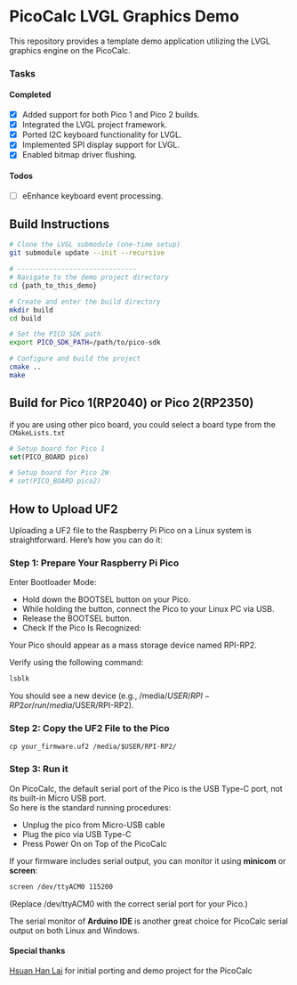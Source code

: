 # PicoCalc LVGL Graphics Demo

This repository provides a template demo application utilizing the LVGL graphics engine on the PicoCalc.


### Tasks
#### Completed
- [x] Added support for both Pico 1 and Pico 2 builds.
- [x] Integrated the LVGL project framework.
- [x] Ported I2C keyboard functionality for LVGL.
- [x] Implemented SPI display support for LVGL.
- [x] Enabled bitmap driver flushing.

#### Todos
- [ ] eEnhance keyboard event processing.

## Build Instructions
```bash
# Clone the LVGL submodule (one-time setup)
git submodule update --init --recursive

# ------------------------------
# Navigate to the demo project directory
cd {path_to_this_demo}

# Create and enter the build directory
mkdir build
cd build

# Set the PICO SDK path
export PICO_SDK_PATH=/path/to/pico-sdk

# Configure and build the project
cmake ..
make
```


## Build for Pico 1(RP2040) or Pico 2(RP2350)
if you are using other pico board, you could select a board type from the `CMakeLists.txt`

```cmake
# Setup board for Pico 1
set(PICO_BOARD pico)

# Setup board for Pico 2W
# set(PICO_BOARD pico2)
```

## How to Upload UF2 

Uploading a UF2 file to the Raspberry Pi Pico on a Linux system is straightforward. Here’s how you can do it:

### Step 1: Prepare Your Raspberry Pi Pico
Enter Bootloader Mode:

- Hold down the BOOTSEL button on your Pico.
- While holding the button, connect the Pico to your Linux PC via USB.
- Release the BOOTSEL button.
- Check If the Pico Is Recognized:

Your Pico should appear as a mass storage device named RPI-RP2.

Verify using the following command:

```bash
lsblk
```

You should see a new device (e.g., /media/$USER/RPI-RP2 or /run/media/$USER/RPI-RP2).

### Step 2: Copy the UF2 File to the Pico
```
cp your_firmware.uf2 /media/$USER/RPI-RP2/
```

### Step 3: Run it
On PicoCalc, the default serial port of the Pico is the USB Type-C port, not its built-in Micro USB port.  
So here is the standard running procedures: 

- Unplug the pico from Micro-USB cable
- Plug the pico via USB Type-C
- Press Power On on Top of the PicoCalc


If your firmware includes serial output, you can monitor it using **minicom** or **screen**:   
```bash
screen /dev/ttyACM0 115200
```

(Replace /dev/ttyACM0 with the correct serial port for your Pico.)  

The serial monitor of **Arduino IDE** is another great choice for PicoCalc serial output on both Linux and Windows.


#### Special thanks
[Hsuan Han Lai](https://github.com/adwuard) for initial porting and demo project for the PicoCalc 
